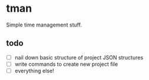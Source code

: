 tman
=====

Simple time management stuff.

todo
-----
+ [ ] nail down basic structure of project JSON structures
+ [ ] write commands to create new project file
+ [ ] everything else!
